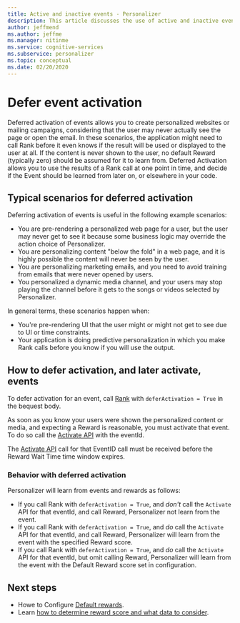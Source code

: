 ```yaml
---
title: Active and inactive events - Personalizer
description: This article discusses the use of active and inactive events within the Personalizer service.
author: jeffmend
ms.author: jeffme
ms.manager: nitinme
ms.service: cognitive-services
ms.subservice: personalizer
ms.topic: conceptual
ms.date: 02/20/2020
---
```


# Defer event activation

Deferred activation of events allows you to create personalized websites or mailing campaigns, considering that the user may never actually see the page or open the email. 
In these scenarios, the application might need to call Rank before it even knows if the result will be used or displayed to the user at all. If the content is never shown to the user, no default Reward (typically zero) should be assumed for it to learn from.
Deferred Activation allows you to use the results of a Rank call at one point in time, and decide if the Event should be learned from later on, or elsewhere in your code.

## Typical scenarios for deferred activation

Deferring activation of events is useful in the following example scenarios:

* You are pre-rendering a personalized web page for a user, but the user may never get to see it because some business logic may override the action choice of Personalizer.
* You are personalizing content "below the fold" in a web page, and it is highly possible the content will never be seen by the user.
* You are personalizing marketing emails, and you need to avoid training from emails that were never opened by users.
* You personalized a dynamic media channel, and your users may stop playing the channel before it gets to the songs or videos selected by Personalizer. 

In general terms, these scenarios happen when:

* You're pre-rendering UI that the user might or might not get to see due to UI or time constraints.
* Your application is doing predictive personalization in which you make Rank calls before you know if you will use the output.

## How to defer activation, and later activate, events

To defer activation for an event, call [Rank](https://westus2.dev.cognitive.microsoft.com/docs/services/personalizer-api/operations/Rank) with `deferActivation = True` in the bequest body.

As soon as you know your users were shown the personalized content or media, and expecting a Reward is reasonable, you must activate that event. To do so call the [Activate API](https://westus2.dev.cognitive.microsoft.com/docs/services/personalizer-api/operations/Activate) with the eventId.


The [Activate API](https://westus2.dev.cognitive.microsoft.com/docs/services/personalizer-api/operations/Activate) call for that EventID call must be received before the Reward Wait Time time window expires.

### Behavior with deferred activation 

Personalizer will learn from events and rewards as follows:
* If you call Rank with `deferActivation = True`, and *don't* call the `Activate` API for that eventId, and call Reward, Personalizer not learn from the event.
* If you call Rank with `deferActivation = True`, and *do* call the `Activate` API for that eventId, and call Reward, Personalizer will learn from the event with the specified Reward score.
* If you call Rank with `deferActivation = True`, and *do* call the `Activate` API for that eventId, but omit calling Reward, Personalizer will learn from the event with the Default Reward score set in configuration.

## Next steps
* Howe to Configure [Default rewards](how-to-settings.md#configure-rewards-for-the-feedback-loop).
* Learn [how to determine reward score and what data to consider](concept-rewards.md).
